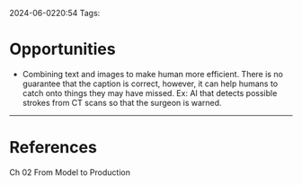 2024-06-0220:54
Tags:
# Opportunities

- Combining text and images to make human more efficient. There is no guarantee that the caption is correct, however, it can help humans to catch onto things they may have missed. Ex: AI that detects possible strokes from CT scans so that the surgeon is warned.


---
# References
Ch 02 From Model to Production